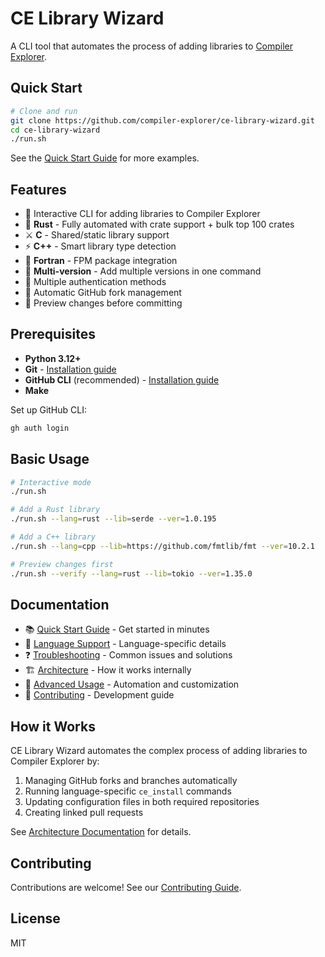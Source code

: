 # CE Library Wizard

A CLI tool that automates the process of adding libraries to [Compiler Explorer](https://compiler-explorer.com/).

## Quick Start

```bash
# Clone and run
git clone https://github.com/compiler-explorer/ce-library-wizard.git
cd ce-library-wizard
./run.sh
```

See the [Quick Start Guide](docs/quick-start.md) for more examples.

## Features

- 🚀 Interactive CLI for adding libraries to Compiler Explorer
- 🦀 **Rust** - Fully automated with crate support + bulk top 100 crates
- ⚔️ **C** - Shared/static library support  
- ⚡ **C++** - Smart library type detection
- 🔧 **Fortran** - FPM package integration
- 🔢 **Multi-version** - Add multiple versions in one command
- 🔐 Multiple authentication methods
- 🍴 Automatic GitHub fork management
- 📝 Preview changes before committing

## Prerequisites

- **Python 3.12+**
- **Git** - [Installation guide](https://git-scm.com/downloads)
- **GitHub CLI** (recommended) - [Installation guide](https://cli.github.com/)
- **Make**

Set up GitHub CLI:
```bash
gh auth login
```

## Basic Usage

```bash
# Interactive mode
./run.sh

# Add a Rust library
./run.sh --lang=rust --lib=serde --ver=1.0.195

# Add a C++ library
./run.sh --lang=cpp --lib=https://github.com/fmtlib/fmt --ver=10.2.1

# Preview changes first
./run.sh --verify --lang=rust --lib=tokio --ver=1.35.0
```

## Documentation

- 📚 [Quick Start Guide](docs/quick-start.md) - Get started in minutes
- 🔧 [Language Support](docs/languages.md) - Language-specific details
- ❓ [Troubleshooting](docs/troubleshooting.md) - Common issues and solutions
- 🏗️ [Architecture](docs/architecture.md) - How it works internally
- 🚀 [Advanced Usage](docs/advanced-usage.md) - Automation and customization
- 🤝 [Contributing](docs/contributing.md) - Development guide

## How it Works

CE Library Wizard automates the complex process of adding libraries to Compiler Explorer by:

1. Managing GitHub forks and branches automatically
2. Running language-specific `ce_install` commands
3. Updating configuration files in both required repositories
4. Creating linked pull requests

See [Architecture Documentation](docs/architecture.md) for details.

## Contributing

Contributions are welcome! See our [Contributing Guide](docs/contributing.md).

## License

MIT
